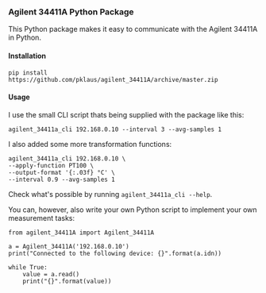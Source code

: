 
### Agilent 34411A Python Package

This Python package makes it easy to communicate with the Agilent 34411A in Python.

#### Installation

    pip install https://github.com/pklaus/agilent_34411A/archive/master.zip

#### Usage

I use the small CLI script thats being supplied with the package like this:

    agilent_34411a_cli 192.168.0.10 --interval 3 --avg-samples 1

I also added some more transformation functions:

    agilent_34411a_cli 192.168.0.10 \
    --apply-function PT100 \
    --output-format '{:.03f} °C' \
    --interval 0.9 --avg-samples 1

Check what's possible by running `agilent_34411a_cli --help`.

You can, however, also write your own Python script to implement your own measurement tasks:

    from agilent_34411A import Agilent_34411A

    a = Agilent_34411A('192.168.0.10')
    print("Connected to the following device: {}".format(a.idn))

    while True:
        value = a.read()
        print("{}".format(value))
